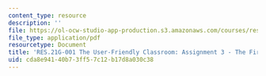 ```yaml
---
content_type: resource
description: ''
file: https://ol-ocw-studio-app-production.s3.amazonaws.com/courses/res-21g-001-the-user-friendly-classroom-fall-2020/cda8e94140b73ff57c12b17d8a030c38_MITRES_21G_001F20_Assn3.pdf
file_type: application/pdf
resourcetype: Document
title: 'RES.21G-001 The User-Friendly Classroom: Assignment 3 - The First Day'
uid: cda8e941-40b7-3ff5-7c12-b17d8a030c38
---
```

